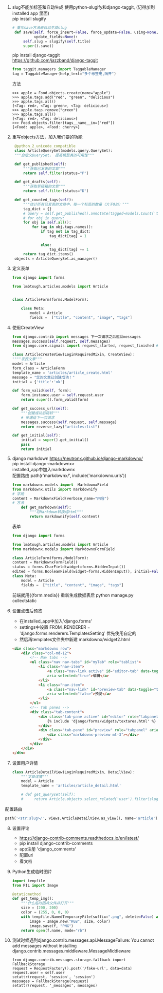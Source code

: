 1. slug不能加标签和自动生成
   使用python-slugify和django-taggit, (记得加到installed app 里面)<br>
   pip install slugify
   ``` python
   # 重写save方法来自动生成slug
    def save(self, force_insert=False, force_update=False, using=None,
             update_fields=None):
        self.slug = slugify(self.title)
        super().save()
   ``` 
   pip install django-taggit <br>
   https://github.com/jazzband/django-taggit
   ``` python
   from taggit.managers import TaggableManager
   tag = TaggableManager(help_text="多个标签用,隔开")
   ```
   方法
    ``` shell
    >>> apple = Food.objects.create(name="apple")
    >>> apple.tags.add("red", "green", "delicious")
    >>> apple.tags.all()
    [<Tag: red>, <Tag: green>, <Tag: delicious>]
    >>> apple.tags.remove("green")
    >>> apple.tags.all()
    [<Tag: red>, <Tag: delicious>]
    >>> Food.objects.filter(tags__name__in=["red"])
    [<Food: apple>, <Food: cherry>]
    ```
2. 重写objects方法，加入我们要的功能
   ``` python
    @python_2_unicode_compatible
    class ArticleQuerySet(models.query.QuerySet):
    """自定义QuerySet， 提高模型类的可用性"""

    def get_published(self):
        """获取已发表的文章"""
        return self.filter(status="P")

    def get_drafts(self):
        """获取草稿箱的文章"""
        return self.filter(status="D")

    def get_counted_tags(self):
        """统计所有已发表的文章中，每一个标签的数量（大于0的）"""
        tag_dict = {}
        # query = self.get_published().annotate(tagged=models.Count('tags')).filter(tags__gt=0)
        # for obj in query:
        for obj in self.all():
            for tag in obj.tags.names():
                if tag not in tag_dict:
                    tag_dict[tag] = 1

                else:
                    tag_dict[tag] += 1
        return tag_dict.items()
    objects = ArticleQuerySet.as_manager()
   ```

3. 定义表单
    ``` python
    from django import forms

    from lmbtough.articles.models import Article


    class ArticleForm(forms.ModelForm):

        class Meta:
            model = Article
            fields =  ["title", "content", "image", "tags"]

    ```

4. 使用CreateView


    ``` python
    from django.contrib import messages 下一次请求之后返回messages
    messages.success(self.request, self.messages)
    from django.core.signals import request_started, request_finished #当请求成功时候执行，结束时候执行
    ```
    ``` python
    class ArticleCreateView(LoginRequiredMixin, CreateView):
    """"发表文章"""
    model = Article
    form_class = ArticleForm
    template_name = 'articles/article_create.html'
    message = "您的文章已创建成功！"
    initial = {'title':'ok'}
    
    def form_valid(self, form):
        form.instance.user = self.request.user
        return super().form_valid(form)

    def get_success_url(self):
        """创建成功后跳转"""
        # 传递给下一次请求
        messages.success(self.request, self.message)
        return reverse_lazy("articles:list")

    def get_initial(self):
        initial = super().get_initial()
        pass
        return initial

    ```

5. django markdown
https://neutronx.github.io/django-markdownx/<br>
pip install django-markdownx> <br>
installed_app中加入markdownx <br>
配置路由 path(r'markdownx/', include('markdownx.urls'))
    ``` python
    from markdownx.models import  MarkdownxField
    from markdownx.utils import markdownify
    # 字段
    content = MarkdownxField(verbose_name="内容")
    # 方法
        def get_markdown(self):
            """将Markdown转换成html"""
            return markdownify(self.content)
    ```
    表单
    ``` python
    from django import forms

    from lmbtough.articles.models import Article
    from markdownx.models import MarkdownxFormField

    class ArticleForm(forms.ModelForm):
    content = MarkdownxFormField()
    status = forms.CharField(widget=forms.HiddenInput())
    edited = forms.BooleanField(widget=forms.HiddenInput(), initial=False, required=False)
    class Meta:
        model = Article
        fields =  ["title", "content", "image", "tags"]

    ```
    前端就用{{form.media}}
    重新生成数据表后
    python manage.py collectstatic

6. 设置点击后预览
   - 在installed_app中加入'django.forms'
   - settings中设置 FROM_RENDERER = 'django.forms.renderers.TemplatesSetting' 优先使用自定的
   - 然后再templates文件夹中新建 markdownx/widget2.html
    ``` html
    <div class="markdownx row">
        <div class="col-md-12">
            <!-- Nav tabs -->
            <ul class="nav nav-tabs" id="myTab" role="tablist">
                <li class="nav-item">
                    <a class="nav-link active" id="editor-tab" data-toggle="tab" href="#editor" role="tab" aria-controls="editor"
                    aria-selected="true">编辑</a>
                </li>
                <li class="nav-item">
                    <a class="nav-link" id="preview-tab" data-toggle="tab" href="#preview" role="tab" aria-controls="preview"
                    aria-selected="false">预览</a>
                </li>
            </ul>
            <!-- Tab panes -->
            <div class="tab-content">
                <div class="tab-pane active" id="editor" role="tabpanel" aria-labelledby="editor-tab">
                    {% include 'django/forms/widgets/textarea.html' %}
                </div>
                <div class="tab-pane" id="preview" role="tabpanel" aria-labelledby="preview-tab">
                    <div class="markdownx-preview mt-3"></div>
                </div>
            </div>
        </div>
    </div>
    ```

7. 设置用户详情
    ``` python
    class ArticleDetailView(LoginRequiredMixin, DetailView):
        """文章详情"""
        model = Article
        template_name = 'articles/article_detail.html'

        # def get_queryset(self):
        #     return Article.objects.select_related('user').filter(slug=self.kwargs['slug'])

    ```
  配置路由
  ``` python
  path('<str:slug>/', views.ArticleDetailView.as_view(), name='article')
  ```

8. 设置评论
   - https://django-contrib-comments.readthedocs.io/en/latest/
   - pip install django-contrib-comments
   - app注册 'django_comments'
   - 配置url
   - 看文档

9. Python生成临时图片
    ``` python
    import tempfile
    from PIL import Image

    @staticmethod
    def get_temp_img():
        """什么临时图片文件并打开"""
        size = (200, 200)
        color = (255, 0, 0, 0)
        with tempfile.NamedTemporaryFile(suffix=".png", delete=False) as f:
            image = Image.new("RGB", size, color)
            image.save(f, "PNG")
        return open(f.name, mode="rb")
    ```

10. 测试时候遇到django.contrib.messages.api.MessageFailure: You cannot add messages without installing django.contrib.messages.middleware.MessageMiddleware

    ```
    from django.contrib.messages.storage.fallback import FallbackStorage
    request = RequestFactory().post('/fake-url', data=data)
    request.user = self.user
    setattr(request, 'session', 'session')
    messages = FallbackStorage(request)
    setattr(request, '_messages', messages)
    ```